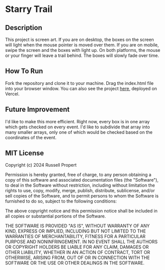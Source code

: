 # Starry Trail

## Description
This project is screen art. If you are on desktop, the boxes on the screen will light when the mouse pointer is moved over them. If you are on mobile, swipe the screen and the boxes with light up. On both platforms, the mouse or your finger will leave a trail behind. The boxes will slowly fade over time.

## How To Run
Fork the repository and clone it to your machine. Drag the index.html file into your browser window. You can also see the project [here](https://starry-trail.vercel.app/), deployed on Vercel.

## Future Improvement
I'd like to make this more efficient. Right now, every box is in one array which gets checked on every event. I'd like to subdivide that array into many smaller arrays, only one of which would be checked based on the coordinates of the event.

## MIT License
Copyright (c) 2024 Russell Propert

Permission is hereby granted, free of charge, to any person obtaining a copy of this software and associated documentation files (the "Software"), to deal in the Software without restriction, including without limitation the rights to use, copy, modify, merge, publish, distribute, sublicense, and/or sell copies of the Software, and to permit persons to whom the Software is furnished to do so, subject to the following conditions:

The above copyright notice and this permission notice shall be included in all copies or substantial portions of the Software.

THE SOFTWARE IS PROVIDED "AS IS", WITHOUT WARRANTY OF ANY KIND, EXPRESS OR IMPLIED, INCLUDING BUT NOT LIMITED TO THE WARRANTIES OF MERCHANTABILITY, FITNESS FOR A PARTICULAR PURPOSE AND NONINFRINGEMENT. IN NO EVENT SHALL THE AUTHORS OR COPYRIGHT HOLDERS BE LIABLE FOR ANY CLAIM, DAMAGES OR OTHER LIABILITY, WHETHER IN AN ACTION OF CONTRACT, TORT OR OTHERWISE, ARISING FROM, OUT OF OR IN CONNECTION WITH THE SOFTWARE OR THE USE OR OTHER DEALINGS IN THE SOFTWARE.
